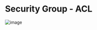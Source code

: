 # Security Group - ACL




![image](https://user-images.githubusercontent.com/25337881/197450855-64186e2c-2ebc-4d47-b3c5-92948a59cf60.png)
